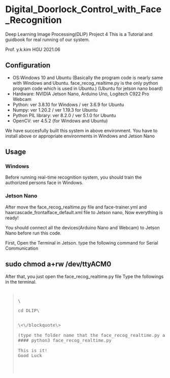 # Digital_Doorlock_Control_with_Face_Recognition
Deep Learning Image Processing(DLIP) Project 4 
This is a Tutorial and guidbook for real running of our system.

Prof. y.k.kim 
HGU
2021.06

## Configuration
+ OS:Windows 10 and Ubuntu 
(Basically the program code is nearly same with Windows and Ubuntu. face_recog_realtime.py is the only python program code which is used in Ubuntu.)
(Ubuntu for jetson nano board)
+ Hardware: NVIDIA Jetson Nano, Arduino Uno, Logitech C922 Pro Webcam
+ Python: ver 3.8.10 for Windows / ver 3.6.9 for Ubuntu
+ Numpy: ver 1.20.2 / ver 1.19.3 for Ubuntu
+ Python PIL library: ver 8.2.0 / ver 5.1.0 for Ubuntu
+ OpenCV: ver 4.5.2 (for Windows and Ubuntu)

We have succesfully built this system in above environment. You have to install above or appropriate environments in Windows and Jetson Nano

## Usage

### Windows
Before running real-time recognition system, you should train the authorized persons face in Windows. 


### Jetson Nano 
After move the face_recog_realtime.py file and face-trainer.yml and haarcascade_frontalface_default.xml file to Jetson nano,
Now everything is ready!

You should connect all the devices(Arduino Nano and Webcam) to Jetson Nano before run this code.

First, Open the Terminal in Jetson. type the following command for Serial Communication

## sudo chmod a+rw /dev/ttyACM0
After that, you just open the face_recog_realtime.py file
Type the followings in the terminal.

<pre><blockquote>
\<p>cd DLIP\</p>
\<\/blockquote\>

(type the folder name that the face_recog_realtime.py and other yml and xml files are located. For our case, the folder name was DLIP)
#### python3 face_recog_realtime.py 

This is it! 
Good Luck

